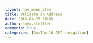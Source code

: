 ```yaml
---
layout: nav_menu_item
title: Validate an Address
date: 2016-04-25 16:09
author: anya.stettler
comments: true
categories: [AvaTax 16 API navigation]
---
```


